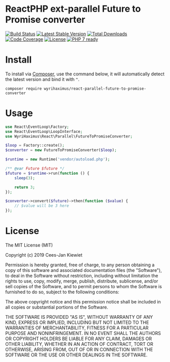 # ReactPHP ext-parallel Future to Promise converter

[![Build Status](https://travis-ci.com/WyriHaximus/reactphp-parallel-future-to-promise-converter.svg?branch=master)](https://travis-ci.com/WyriHaximus/reactphp-parallel-future-to-promise-converter)
[![Latest Stable Version](https://poser.pugx.org/WyriHaximus/react-parallel-future-to-promise-converter/v/stable.png)](https://packagist.org/packages/WyriHaximus/react-parallel-future-to-promise-converter)
[![Total Downloads](https://poser.pugx.org/WyriHaximus/react-parallel-future-to-promise-converter/downloads.png)](https://packagist.org/packages/WyriHaximus/react-parallel-future-to-promise-converter)
[![Code Coverage](https://scrutinizer-ci.com/g/WyriHaximus/reactphp-parallel-future-to-promise-converter/badges/coverage.png?b=master)](https://scrutinizer-ci.com/g/WyriHaximus/reactphp-parallel-future-to-promise-converter/?branch=master)
[![License](https://poser.pugx.org/WyriHaximus/react-parallel-future-to-promise-converter/license.png)](https://packagist.org/packages/WyriHaximus/react-parallel-future-to-promise-converter)
[![PHP 7 ready](http://php7ready.timesplinter.ch/WyriHaximus/reactphp-http-middleware-clear-body/badge.svg)](https://travis-ci.org/WyriHaximus/reactphp-http-middleware-clear-body)

# Install

To install via [Composer](http://getcomposer.org/), use the command below, it will automatically detect the latest version and bind it with `^`.

```
composer require wyrihaximus/react-parallel-future-to-promise-converter
```

# Usage

```php
use React\EventLoop\Factory;
use React\EventLoop\LoopInterface;
use WyriHaximus\React\Parallel\FutureToPromiseConverter;

$loop = Factory::create();
$converter = new FutureToPromiseConverter($loop);

$runtime = new Runtime('vendor/autoload.php');

/** @var Future $future */
$future = $runtime->run(function () {
    sleep(3);

    return 3;
});

$converter->convert($future)->then(function ($value) {
    // $value will be 3 here
});
```

# License

The MIT License (MIT)

Copyright (c) 2019 Cees-Jan Kiewiet

Permission is hereby granted, free of charge, to any person obtaining a copy
of this software and associated documentation files (the "Software"), to deal
in the Software without restriction, including without limitation the rights
to use, copy, modify, merge, publish, distribute, sublicense, and/or sell
copies of the Software, and to permit persons to whom the Software is
furnished to do so, subject to the following conditions:

The above copyright notice and this permission notice shall be included in all
copies or substantial portions of the Software.

THE SOFTWARE IS PROVIDED "AS IS", WITHOUT WARRANTY OF ANY KIND, EXPRESS OR
IMPLIED, INCLUDING BUT NOT LIMITED TO THE WARRANTIES OF MERCHANTABILITY,
FITNESS FOR A PARTICULAR PURPOSE AND NONINFRINGEMENT. IN NO EVENT SHALL THE
AUTHORS OR COPYRIGHT HOLDERS BE LIABLE FOR ANY CLAIM, DAMAGES OR OTHER
LIABILITY, WHETHER IN AN ACTION OF CONTRACT, TORT OR OTHERWISE, ARISING FROM,
OUT OF OR IN CONNECTION WITH THE SOFTWARE OR THE USE OR OTHER DEALINGS IN THE
SOFTWARE.

